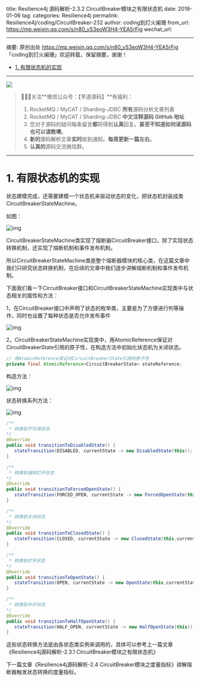 title: Resilience4j 源码解析-2.3.2 CircuitBreaker模块之有限状态机
date: 2018-01-06
tag: 
categories: Resilience4j
permalink: Resilience4j/coding/CircuitBreaker-232
author: coding到灯火阑珊
from_url: https://mp.weixin.qq.com/s/n80_vS3eoW3H4-YEA5rFig
wechat_url: 

-------

摘要: 原创出处 https://mp.weixin.qq.com/s/n80_vS3eoW3H4-YEA5rFig 「coding到灯火阑珊」欢迎转载，保留摘要，谢谢！

- [1. 有限状态机的实现](http://www.iocoder.cn/Resilience4j/coding/CircuitBreaker-232/)

-------

![](http://www.iocoder.cn/images/common/wechat_mp_2017_07_31.jpg)

> 🙂🙂🙂关注**微信公众号：【芋道源码】**有福利：
> 1. RocketMQ / MyCAT / Sharding-JDBC **所有**源码分析文章列表
> 2. RocketMQ / MyCAT / Sharding-JDBC **中文注释源码 GitHub 地址**
> 3. 您对于源码的疑问每条留言**都**将得到**认真**回复。**甚至不知道如何读源码也可以请教噢**。
> 4. **新的**源码解析文章**实时**收到通知。**每周更新一篇左右**。
> 5. **认真的**源码交流微信群。

-------

# 1. 有限状态机的实现

状态建模完成，还需要建模一个状态机来驱动状态的变化，把状态机封装成类CircuitBreakerStateMachine。

如图：

![img](http://static.iocoder.cn/c953873aea6c0073006cad7813fdd17a)

CircuitBreakerStateMachine类实现了熔断器CircuitBreaker接口，除了实现状态转换机制，还实现了熔断机制和事件发布机制。

所以CircuitBreakerStateMachine类是整个熔断器模块的核心类，在这篇文章中我们只研究状态转换机制，在后续的文章中我们逐步讲解熔断机制和事件发布机制。

下面我们看一下CircuitBreaker接口和CircuitBreakerStateMachine实现类中与状态相关的属性和方法：

1，在CircuitBreaker接口中声明了状态的枚举类，主要是为了方便进行判等操作，同时也设置了每种状态是否允许发布事件

![img](http://static.iocoder.cn/ede70ea60941f1dbcfbfad37bf25624a)

2，CircuitBreakerStateMachine实现类中，用AtomicReference保证对CircuitBreakerState引用的原子性，在构造方法中初始化状态机为关闭状态。


```Java
// 用AtomicReference保证对CircuitBreakerState引用的原子性
private final AtomicReference<CircuitBreakerState> stateReference;
```

构造方法：

![img](http://static.iocoder.cn/b7234df57fab142fb20c1e96ae5f5ad3)

状态转换系列方法：

![img](http://static.iocoder.cn/9c9af37b9c3aad84e5e316614ba05b2b)


```Java
/**
 * 转换到不可用状态
*/
@Override
public void transitionToDisabledState() {
   stateTransition(DISABLED, currentState -> new DisabledState(this));
}

/**
 * 转换到强制打开状态
*/
@Override
public void transitionToForcedOpenState() {
   stateTransition(FORCED_OPEN, currentState -> new ForcedOpenState(this));
}

/**
 * 转换到关闭状态
*/
@Override
public void transitionToClosedState() {
   stateTransition(CLOSED, currentState -> new ClosedState(this,currentState.getMetrics()));
}

/**
 * 转换到打开状态
*/
@Override
public void transitionToOpenState() {
   stateTransition(OPEN, currentState -> new OpenState(this,currentState.getMetrics()));
}

/**
 * 转换到半开状态
*/
@Override
public void transitionToHalfOpenState() {
   stateTransition(HALF_OPEN, currentState -> new HalfOpenState(this));
}
```

这些状态转换方法是由各状态类实例来调用的，具体可以参考上一篇文章《Resilience4j源码解析-2.3.1 CircuitBreaker模块之有限状态机》

下一篇文章《Resilience4j源码解析-2.4 CircuitBreaker模块之度量指标》讲解熔断器触发状态转换的度量指标。
